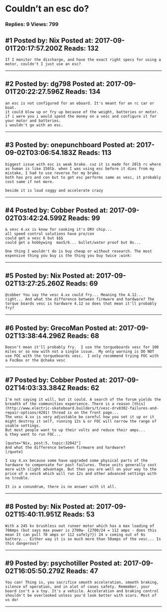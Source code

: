 # Couldn&rsquo;t an esc do?

### Replies: 9 Views: 799

## \#1 Posted by: Nix Posted at: 2017-09-01T20:17:57.200Z Reads: 132

```
If I monitor the discharge, and have the exact right specs for using a motor, couldn't I just use an esc?
```

---
## \#2 Posted by: dg798 Posted at: 2017-09-01T20:22:27.596Z Reads: 134

```
an esc is not configured for an eboard. It's meant for an rc car or boat.
it could blow up or fry up because of the weight, batteries or motor.
if i were you i would spend the money on a vesc and configure it for your motor and batteries.
i wouldn't go with an esc.
```

---
## \#3 Posted by: onepunchboard Posted at: 2017-09-02T03:06:54.183Z Reads: 113

```
biggest issue with esc is weak brake. cuz it is made for 20lb rc where as human is like 150lb. when I was using esc before it dies from my mistake, I had to use reverse for my brake.
both has pro and con but to get esc performs same as vesc, it probably cost same if not more.

beside it is loud coggy and accelerate crazy
```

---
## \#4 Posted by: Cobber Posted at: 2017-09-02T03:42:24.599Z Reads: 99

```
& vesc 4.xx is know for cooking it's DRV chip...
all speed control solutions have pro/con
could get a vesc 6 but $$$
could get a hobbywing  max5/6... bullet/water proof but 8s...

One thing I wouldn't do is buy cheap or without research. The most expensive thing you buy is the thing you buy twice :wink:
```

---
## \#5 Posted by: Nix Posted at: 2017-09-02T13:27:25.260Z Reads: 69

```
@cobber You say the vesc 4.xx could fry... Meaning the 4.12... right... And what the difference between firmware and hardware? The torque boards vesc is hardware 4.12 so does that mean it'll probably fry?
```

---
## \#6 Posted by: GrecoMan Posted at: 2017-09-02T13:38:44.296Z Reads: 68

```
Doesn't mean it'll probably fry.  I use the torqueboards vesc for 100 miles or so now with not a single issue.  My only warning is DO NOT use FOC with the torqueboards vesc.  I only recommend trying FOC with a FocBox or the @chaka vesc
```

---
## \#7 Posted by: Cobber Posted at: 2017-09-02T14:03:33.384Z Reads: 62

```
I'm not saying it will, but it could. A search of the forum yields the breadth of the communities experience. There is a reason [this](http://www.electric-skateboard.builders/t/vesc-drv8302-failures-and-repair-options/4201) thread is on the front page... 
The vesc 4.xx is very adjustable be careful how you set it up or it might destroy it self, running 12s & or FOC will narrow the range of usable settings.
But most people want to up their volts and reduce their amps... 
& they want to run FOC... 

[quote="Nix, post:5, topic:32042"]
And what the difference between firmware and hardware?
[/quote]

I say 4.xx because some have upgraded some physical parts of the hardware to compensate for past failures. These units generally cost more with slight advantage. But then you are well on your way to the price of a vesc6 which will run 12s and other advanced settings with no trouble.

It is a conundrum, there is no answer with it all.
```

---
## \#8 Posted by: Nix Posted at: 2017-09-02T15:40:11.951Z Reads: 53

```
With a 245 kv brushless out runner motor which has a max loading of 70Amps (but says max power is 2700w- {2700/24 = 112 amps - does this mean It can pull 70 amps or 112 safely?}) 24 v coming out of 6s battery... Either way it is so much more than 50amps of the vesc... Is this dangerous?
```

---
## \#9 Posted by: psychotiller Posted at: 2017-09-02T16:05:50.279Z Reads: 47

```
You can! Thing is, you sacrifice smooth acceleration, smooth braking, silence of operation, and in alot of cases safety. Remember, your board isn't a a toy. It's a vehicle. Acceleration and braking control shouldn't be overlooked unless you'd look better with scars. Most of us do!
```

---
